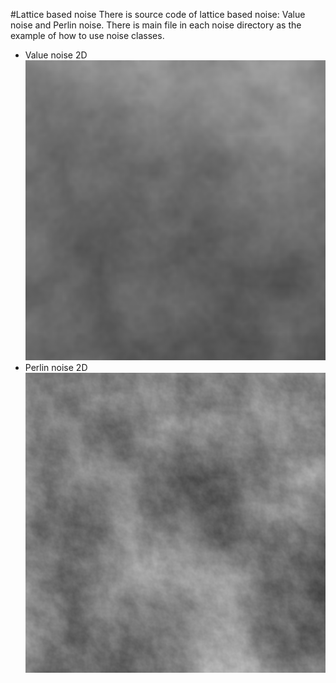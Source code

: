 #Lattice based noise 
There is source code of lattice based noise: Value noise and Perlin noise.
There is main file in each noise directory as the example of how to use noise classes.
* Value noise 2D   
![alt text](https://raw.githubusercontent.com/noblesseoblige6/LatticeBasedNoise/master/ValueNoise/ValueNoise.bmp)
* Perlin noise 2D   
![alt text](https://raw.githubusercontent.com/noblesseoblige6/LatticeBasedNoise/master/PerlinNoise/PerlinNoise.bmp)
